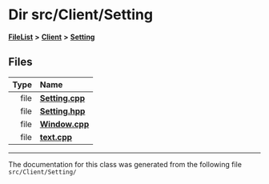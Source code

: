 

# Dir src/Client/Setting



[**FileList**](files.md) **>** [**Client**](dir_133b3cdd880ca9e91a51b18f00995eeb.md) **>** [**Setting**](dir_956aa9544b32550cc8445cdad480e0fc.md)












## Files

| Type | Name |
| ---: | :--- |
| file | [**Setting.cpp**](Setting_8cpp.md) <br> |
| file | [**Setting.hpp**](Setting_8hpp.md) <br> |
| file | [**Window.cpp**](Window_8cpp.md) <br> |
| file | [**text.cpp**](text_8cpp.md) <br> |



























































------------------------------
The documentation for this class was generated from the following file `src/Client/Setting/`

